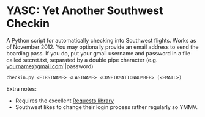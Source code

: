 YASC: Yet Another Southwest Checkin
========================

A Python script for automatically checking into Southwest flights. Works as of November 2012. You may optionally provide an email address to send the boarding pass. If you do, put your gmail username and password in a file called secret.txt, separated by a double pipe character (e.g. yourname@gmail.com||password)

`checkin.py <FIRSTNAME> <LASTNAME> <CONFIRMATIONNUMBER> (<EMAIL>)`

Extra notes:

*   Requires the excellent [Requests library](http://docs.python-requests.org/)
*   Southwest likes to change their login process rather regularly so YMMV.
